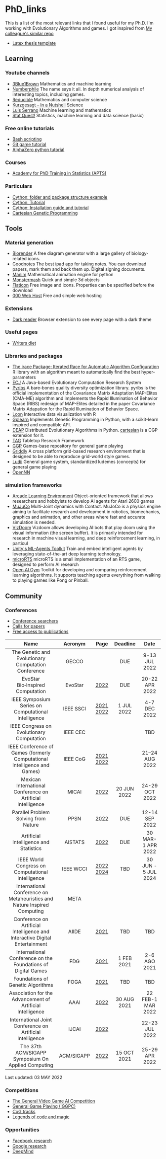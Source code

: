 # PhD_links

This is a list of the most relevant links that I found useful for my Ph.D.
I'm working with Evolutionary Algorithms and games.
I got inspired from [My colleague's similar repo](https://github.com/brunaw/phd_resources)

- [Latex thesis template](https://www.latextemplates.com/template/masters-doctoral-thesis)

## Learning
### Youtube channels
- [3Blue1Brown](https://www.youtube.com/3blue1brown)
Mathematics and machine learning
- [Numberphile](https://www.youtube.com/channel/UCoxcjq-8xIDTYp3uz647V5A)
The name says it all. In depth numerical analysis of interesting topics, including games.
- [Reducible](https://www.youtube.com/channel/UCK8XIGR5kRidIw2fWqwyHRA)
Mathematics and computer science
- [Kurzgesagt – In a Nutshell](https://www.youtube.com/user/Kurzgesagt)
Science
- [Luis Serrano](https://www.youtube.com/channel/UCgBncpylJ1kiVaPyP-PZauQ)
Machine learning and mathematics
- [Stat Quest!](https://www.youtube.com/user/joshstarmer)
Statistics, machine learning and data science (basic)

### Free online tutorials
- [Bash scripting](https://github.com/dairer/how-to-bash#function-arguments)
- [Git game tutorial](https://learngitbranching.js.org/?locale=es_ES)
- [AlphaZero python tutorial](https://web.stanford.edu/~surag/posts/alphazero.html)

### Courses
- [Academy for PhD Training in Statistics (APTS)](https://warwick.ac.uk/fac/sci/statistics/apts)

### Particulars
- [Cython: folder and package structure example](https://github.com/FedericoStra/cython-package-example)
- [Cython: Tutorial](http://docs.cython.org/en/latest/src/tutorial/cython_tutorial.html)
- [Cython: Installation guide and tutorial](https://www.youtube.com/watch?v=-nXrJmI5JjU&list=PLMOobVGrchXNbTrmUb8_3yZNscK3rle3B)
- [Cartesian Genetic Programming](https://www.cartesiangp.com/)


## Tools

### Material generation
- [Biorender](https://www.youtube.com/channel/UCgBncpylJ1kiVaPyP-PZauQ)
A free diagram generator with a large gallery of biology-related icons.
- [Goodnotes](https://www.goodnotes.com/)
The best ipad app for taking notes. You can download papers, mark them and back them up. Digital signing documents.
- [Manim](https://github.com/malhotra5/Manim-Tutorial)
Mathematical animation engine for python
- [Monstermash](monstermash.zone)
Quick and simple 3d objects
- [Flaticon](https://www.flaticon.com/)
Free image and icons. Properties can be specified before the download
- [000 Web Host](https://www.000webhost.com/)
Free and simple web hosting

### Extensions
- [Dark reader](https://darkreader.org/)
Browser extension to see every page with a dark theme

### Useful pages
- [Writers diet](https://writersdiet.com/test/)


### Libraries and packages
- [The irace Package: Iterated Race for Automatic Algorithm Configuration](https://iridia.ulb.ac.be/irace/)
R library with an algorithm meant to automatically find the best hyper-parameters
- [ECJ](https://cs.gmu.edu/~eclab/projects/ecj/)
A Java-based Evolutionary Computation Research System
- [Pyribs](https://docs.pyribs.org/en/latest/)
A bare-bones quality diversity optimization library. pyribs is the official implementation of the Covariance Matrix Adaptation MAP-Elites (CMA-ME) algorithm and implements the Rapid Illumination of Behavior Space (RIBS) redesign of MAP-Elites detailed in the paper Covariance Matrix Adapation for the Rapid Illumination of Behavior Space.
- [Loon](https://great-northern-diver.github.io/loon/)
Interactive data visualization with R
- [Gplearn](https://gplearn.readthedocs.io/en/stable/)
Implements Genetic Programming in Python, with a scikit-learn inspired and compatible API.
- [DEAP](https://deap.readthedocs.io/en/master/index.html)
Distributed Evolutionary Algorithms in Python. [cartesian](https://pypi.org/project/cartesian/) is a CGP extension for it.
- [TAG](https://github.com/GAIGResearch/TabletopGames)
Tabletop Research Framework
- [GGP](http://games.ggp.org/)
Games-base repository for general game playing
- [Griddly](https://github.com/Bam4d/Griddly)
A cross platform grid-based research environment that is designed to be able to reproduce grid-world style games.
- [Ludii](https://github.com/Ludeme/Ludii)
General game system, standardized ludemes (concepts) for general game playing
- [OpenNN](https://www.opennn.net/)

### simulation frameworks
- [Arcade Learning Environment](https://github.com/mgbellemare/Arcade-Learning-Environment)
Object-oriented framework that allows researchers and hobbyists to develop AI agents for Atari 2600 games
- [MuJuCo](http://mujoco.org/)
Multi-Joint dynamics with Contact. MuJoCo is a physics engine aiming to facilitate research and development in robotics, biomechanics, graphics and animation, and other areas where fast and accurate simulation is needed.
- [VizDoom](http://vizdoom.cs.put.edu.pl/)
Vizdoom allows developing AI bots that play doom using the visual information (the screen buffer). It is primarily intended for research in machine visual learning, and deep reinforcement learning, in particul
- [Unity's ML-Agents Toolkit](https://unity.com/products/machine-learning-agents)
Train and embed intelligent agents by leveraging state-of-the-art deep learning technology.
- [microRTS](https://github.com/santiontanon/microrts)
microRTS is a small implementation of an RTS game, designed to perform AI research
- [Open AI Gym](https://gym.openai.com/)
Toolkit for developing and comparing reinforcement learning algorithms. It supports teaching agents everything from walking to playing games like Pong or Pinball.

## Community

### Conferences
- [Conference searchers](https://www.guide2research.com/)
- [Calls for papers](http://www.wikicfp.com/cfp/allcfp)
- [Free access to publications](https://sci-hub.scihubtw.tw/)

|                                   Name                                   	|  Acronym  	|                       Page                       	|                 Deadline                	|      Date      	|
|:------------------------------------------------------------------------:	|:---------:	|:------------------------------------------------:	|:---------------------------------------:	|:--------------:	|
|            The Genetic and Evolutionary Computation Conference           	|   GECCO   	|                                                  	|                                       DUE  	| 9-13 JUL 2022	|
|                     EvoStar Bio‑Inspired Computation                     	|  EvoStar  	|       [2022](http://www.evostar.org/2022/)       	|               DUE               	| 20-22 APR 2022 	|
|            IEEE Symposium Series on Computational Intelligence           	| IEEE SSCI 	|      [2021](https://attend.ieee.org/ssci-2021/) [2022](https://ieeessci2022.org/index.html)   	|  1 JUL 2022 	|  4-7 DEC 2022  	|
|                 IEEE Congress on Evolutionary Computation                	|  IEEE CEC 	|                                                  	|                                         	|      TBD          	|
| IEEE Conference of Games (formerly Computational Intelligence and Games) 	|  IEEE CoG 	|        [2021](https://ieee-cog.org/2021/) [2022](https://ieee-cog.org/2022/#Introduction)        	|                                     	| 21–24 AUG 2022 	|
|        Mexican International Conference on Artificial Intelligence       	|   MICAI   	|   [2022](http://www.micai.org/2022/)                                               	|     20 JUN 2022         	|      24-29 OCT 2022    	|
|                   Parallel Problem Solving from Nature                   	|    PPSN   	| [2022](https://ppsn2022.cs.tu-dortmund.de/)	| DUE | 12-14 SEP 2022 | 
|                  Artificial Intelligence and Statistics                  	|  AISTATS  	| [2022](https://aistats.org/aistats2022/cfp.html) 	| DUE 	| 30 MAR-1 APR 2022|
|    IEEE World Congress on Computational Intelligence 	|  IEEE WCCI	| [2022](https://wcci2022.org/) [2024](https://wcci2024.org/)	| TBD | 30 JUN - 5 JUL 2024 | 
| International Conference on Metaheuristics and Nature Inspired Computing	|    META   	| 	|  | | 
| Conference on Artificial Intelligence and Interactive Digital Entertainment	|    AIIDE   	| [2021](https://sites.google.com/view/aiide2021/home)	| TBD | TBD | 
| International Conference on the Foundations of Digital Games	|    FDG   	| [2021](http://www.fdg2021.org/)	| 1 FEB 2021 | 2-6 AGO 2021 | 
| Foundations of Genetic Algorithms	|    FOGA  | [2021](https://www.fhv.at/foga2021/) | TBD | TBD | 
|                   Association for the Advancement of Artificial Intelligence                  	|    AAAI   	| [2022](https://aaai.org/Conferences/AAAI-22/)	| 30 AUG 2021 | 22 FEB-1 MAR 2022 | 
| International Joint Conference on Artificial Intelligence	|    IJCAI   	| [2022](https://ijcai-22.org/)	|  | 22-23 JUL 2022 | 
| The 37th ACM/SIGAPP Symposium On Applied Computing	|    ACM/SIGAPP   	| [2022](https://www.sigapp.org/sac/sac2022/index.html)	| 15 OCT 2021 | 25-29 APR 2022 | 

Last updated: 03 MAY 2022

### Competitions
- [The General Video Game AI Competition](http://www.gvgai.net/)
- [General Game Playing (IGGPC)](http://ggp.stanford.edu/)
- [CoG tracks](https://ieee-cog.org/2021/)
- [Legends of code and magic](https://legendsofcodeandmagic.com/)

### Opportunities
- [Facebook research](https://research.fb.com/)
- [Google research](https://research.google/)
- [DeepMind](https://deepmind.com/careers)
